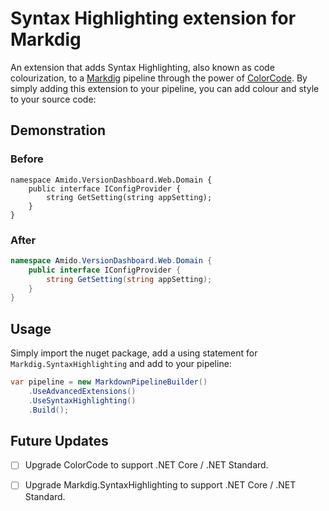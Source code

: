 # Syntax Highlighting extension for Markdig

An extension that adds Syntax Highlighting, also known as code colourization,
to a [Markdig][markdig] pipeline through the power of [ColorCode][colorcode].
By simply adding this extension to your pipeline, you can add colour and style
to your source code:

## Demonstration

### Before

```
namespace Amido.VersionDashboard.Web.Domain {
    public interface IConfigProvider {
        string GetSetting(string appSetting);
    }
}
```

### After

```csharp
namespace Amido.VersionDashboard.Web.Domain {
    public interface IConfigProvider {
        string GetSetting(string appSetting);
    }
}
```

## Usage

Simply import the nuget package, add a using statement for `Markdig.SyntaxHighlighting` and add to your pipeline:

```csharp
var pipeline = new MarkdownPipelineBuilder()
    .UseAdvancedExtensions()
    .UseSyntaxHighlighting()
    .Build();
```

## Future Updates

* [ ] Upgrade ColorCode to support .NET Core / .NET Standard.
* [ ] Upgrade Markdig.SyntaxHighlighting to support .NET Core / .NET Standard.

  [markdig]: https://github.com/lunet-io/markdig
  [colorcode]: https://colorcode.codeplex.com/
